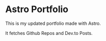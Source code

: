 # Astro Portfolio

This is my updated portfolio made with Astro.

It fetches Github Repos and Dev.to Posts.
